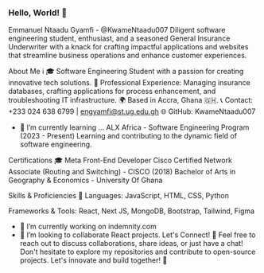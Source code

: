 ### Hello, World! 👋
Emmanuel Ntaadu Gyamfi - @KwameNtaadu007
Diligent software engineering student, enthusiast, and a seasoned General Insurance Underwriter with a knack for crafting impactful applications and websites that streamline business operations and enhance customer experiences.

About Me ℹ️
🎓 Software Engineering Student with a passion for creating innovative tech solutions.
🏢 Professional Experience: Managing insurance databases, crafting applications for process enhancement, and troubleshooting IT infrastructure.
🌍 Based in Accra, Ghana 🇬🇭.
📞 Contact: +233 024 638 6799 | engyamfi@st.ug.edu.gh
🌐 GitHub: KwameNtaadu007


- 🌱 I’m currently learning ...
ALX Africa - Software Engineering Program (2023 - Present)
Learning and contributing to the dynamic field of software engineering.

Certifications 🎓
Meta Front-End Developer
Cisco Certified Network Associate (Routing and Switching) - CISCO (2018)
Bachelor of Arts in Geography & Economics - University Of Ghana

Skills & Proficiencies 🚀
Languages: JavaScript, HTML, CSS, Python

Frameworks & Tools: React, Next JS, MongoDB, Bootstrap, Tailwind, Figma

- 🔭 I’m currently working on indemnity.com
- 👯 I’m looking to collaborate React projects.
Let's Connect! 🤝
Feel free to reach out to discuss collaborations, share ideas, or just have a chat! Don't hesitate to explore my repositories and contribute to open-source projects. Let's innovate and build together! 🌟

